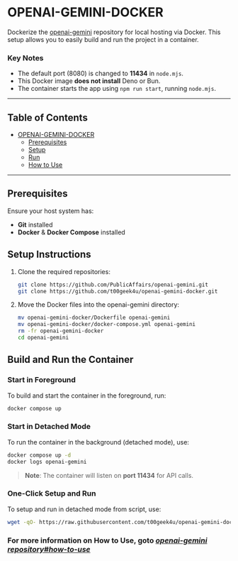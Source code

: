 # OPENAI-GEMINI-DOCKER

Dockerize the [openai-gemini](https://github.com/PublicAffairs/openai-gemini.git) repository for local hosting via Docker. This setup allows you to easily build and run the project in a container.

### Key Notes
- The default port (8080) is changed to **11434** in `node.mjs`.
- This Docker image **does not install** Deno or Bun.
- The container starts the app using `npm run start`, running `node.mjs`.

---

## Table of Contents

- [OPENAI-GEMINI-DOCKER](#openai-gemini-docker)
  - [Prerequisites](#prerequisites)
  - [Setup](#setup-instructions)
  - [Run](#build-and-run-the-container)
  - [How to Use](https://github.com/PublicAffairs/openai-gemini/blob/main/readme.MD#how-to-use)
---

## Prerequisites

Ensure your host system has:
- **Git** installed
- **Docker** & **Docker Compose** installed

## Setup Instructions

1. Clone the required repositories:
   ```sh
   git clone https://github.com/PublicAffairs/openai-gemini.git
   git clone https://github.com/t00geek4u/openai-gemini-docker.git
   ```
2. Move the Docker files into the openai-gemini directory:
   ```sh
   mv openai-gemini-docker/Dockerfile openai-gemini
   mv openai-gemini-docker/docker-compose.yml openai-gemini
   rm -fr openai-gemini-docker
   cd openai-gemini
   ```

## Build and Run the Container

### Start in Foreground
To build and start the container in the foreground, run:
```sh
docker compose up
```

### Start in Detached Mode
To run the container in the background (detached mode), use:
```sh
docker compose up -d
docker logs openai-gemini
```
> **Note**: The container will listen on **port 11434** for API calls.

### One-Click Setup and Run
To setup and run in detached mode from script, use:
```sh
wget -qO- https://raw.githubusercontent.com/t00geek4u/openai-gemini-docker/main/setup_run.sh | bash
```


### For more information on How to Use, goto [_openai-gemini repository#how-to-use_](https://github.com/PublicAffairs/openai-gemini/blob/main/readme.MD#how-to-use)


